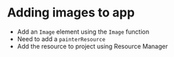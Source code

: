 # Adding images to app
- Add an `Image` element using the `Image` function
- Need to add a `painterResource`
- Add the resource to project using Resource Manager
